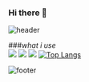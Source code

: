 ### Hi there 👋

<!--
**leenuu/leenuu** is a ✨ _special_ ✨ repository because its `README.md` (this file) appears on your GitHub profile.

Here are some ideas to get you started:

- 🔭 I’m currently working on ...
- 🌱 I’m currently learning ...
- 👯 I’m looking to collaborate on ...
- 🤔 I’m looking for help with ...
- 💬 Ask me about ...
- 📫 How to reach me: ...
- 😄 Pronouns: ...
- ⚡ Fun fact: ...
-->

![header](https://capsule-render.vercel.app/api?type=Waving&color=timeAuto&height=300&section=header&text=Wellcom&fontSize=90)


###_what i use_
<br>
<img src="https://img.shields.io/badge/Python-3776AB?style=flat-square&logo=Python&logoColor=white"/>
<img src="https://img.shields.io/badge/Java-007396?style=flat-square&logo=Java&logoColor=white"/>
<img src="https://img.shields.io/badge/C-A8B9CC?style=flat-square&logo=C&logoColor=white"/>
[![Top Langs](https://github-readme-stats.vercel.app/api/top-langs/?username=leenuu&layout=compact&theme=tokyonight)](https://github.com/anuraghazra/github-readme-stats)



![footer](https://capsule-render.vercel.app/api?section=footer&color=timeAuto&type=Waving)
